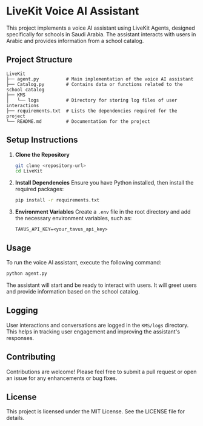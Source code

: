 # LiveKit Voice AI Assistant

This project implements a voice AI assistant using LiveKit Agents, designed specifically for schools in Saudi Arabia. The assistant interacts with users in Arabic and provides information from a school catalog.

## Project Structure

```
LiveKit
├── agent.py          # Main implementation of the voice AI assistant
├── Catalog.py        # Contains data or functions related to the school catalog
├── KMS
│   └── logs          # Directory for storing log files of user interactions
├── requirements.txt  # Lists the dependencies required for the project
└── README.md         # Documentation for the project
```

## Setup Instructions

1. **Clone the Repository**
   ```bash
   git clone <repository-url>
   cd LiveKit
   ```

2. **Install Dependencies**
   Ensure you have Python installed, then install the required packages:
   ```bash
   pip install -r requirements.txt
   ```

3. **Environment Variables**
   Create a `.env` file in the root directory and add the necessary environment variables, such as:
   ```
   TAVUS_API_KEY=<your_tavus_api_key>
   ```

## Usage

To run the voice AI assistant, execute the following command:
```bash
python agent.py
```

The assistant will start and be ready to interact with users. It will greet users and provide information based on the school catalog.

## Logging

User interactions and conversations are logged in the `KMS/logs` directory. This helps in tracking user engagement and improving the assistant's responses.

## Contributing

Contributions are welcome! Please feel free to submit a pull request or open an issue for any enhancements or bug fixes.

## License

This project is licensed under the MIT License. See the LICENSE file for details.